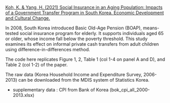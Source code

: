 [Koh, K. & Yang, H. (2021) Social Insurance in an Aging Population: Impacts of a Government Transfer Program in South Korea. Economic Development and Cultural Change.](https://www.journals.uchicago.edu/doi/abs/10.1086/705021)

In 2008, South Korea introduced Basic Old-Age Pension (BOAP), means-tested social insurance program for elderly. It supports individuals aged 65 or older, whose income fall below the poverty threshold. This study examines its effect on informal private cash transfers from adult children using difference-in-differences method.

The code here replicates Figure 1, 2, Table 1 (col 1-4 on panel A and D), and Table 2 (col 1-2) of the paper.

The raw data (Korea Household Income and Expenditure Survey, 2006-2013) can be downloaded from the MDIS system of Statistics Korea.

* supplementary data : CPI from Bank of Korea (bok_cpi_all_2000-2013.xlsx)

